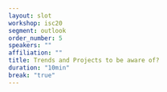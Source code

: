 ```yaml
---
layout: slot
workshop: isc20
segment: outlook
order_number: 5
speakers: ""
affiliation: ""
title: Trends and Projects to be aware of?
duration: "10min"
break: "true"
---
```

